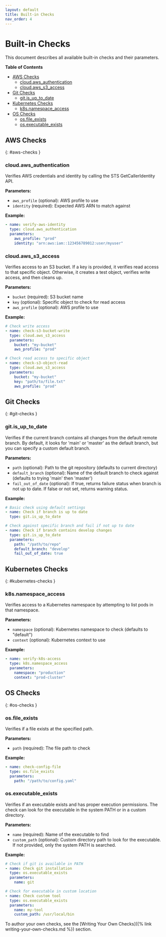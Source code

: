 ```yaml
---
layout: default
title: Built-in Checks
nav_order: 4
---
```


# Built-in Checks

This document describes all available built-in checks and their parameters.

**Table of Contents**

- [AWS Checks](#aws-checks)
  - [cloud.aws_authentication](#cloudaws_authentication)
  - [cloud.aws_s3_access](#cloudaws_s3_access)
- [Git Checks](#git-checks)
  - [git.is_up_to_date](#gitis_up_to_date)
- [Kubernetes Checks](#kubernetes-checks)
  - [k8s.namespace_access](#k8snamespace_access)
- [OS Checks](#os-checks)
  - [os.file_exists](#osfile_exists)
  - [os.executable_exists](#osexecutable_exists)

## AWS Checks

{: #aws-checks }

### cloud.aws_authentication

Verifies AWS credentials and identity by calling the STS GetCallerIdentity API.

**Parameters:**

- `aws_profile` (optional): AWS profile to use
- `identity` (required): Expected AWS ARN to match against

**Example:**

```yaml
- name: verify-aws-identity
  type: cloud.aws_authentication
  parameters:
    aws_profile: "prod"
    identity: "arn:aws:iam::123456789012:user/myuser"
```

### cloud.aws_s3_access

Verifies access to an S3 bucket. If a key is provided, it verifies read access to that specific object. Otherwise, it creates a test object, verifies write access, and then cleans up.

**Parameters:**

- `bucket` (required): S3 bucket name
- `key` (optional): Specific object to check for read access
- `aws_profile` (optional): AWS profile to use

**Example:**

```yaml
# Check write access
- name: check-s3-bucket-write
  type: cloud.aws_s3_access
  parameters:
    bucket: "my-bucket"
    aws_profile: "prod"

# Check read access to specific object
- name: check-s3-object-read
  type: cloud.aws_s3_access
  parameters:
    bucket: "my-bucket"
    key: "path/to/file.txt"
    aws_profile: "prod"
```

## Git Checks

{: #git-checks }

### git.is_up_to_date

Verifies if the current branch contains all changes from the default remote branch. By default, it looks for 'main' or 'master' as the default branch, but you can specify a custom default branch.

**Parameters:**

- `path` (optional): Path to the git repository (defaults to current directory)
- `default_branch` (optional): Name of the default branch to check against (defaults to trying 'main' then 'master')
- `fail_out_of_date` (optional): If true, returns failure status when branch is not up to date. If false or not set, returns warning status.

**Example:**

```yaml
# Basic check using default settings
- name: Check if branch is up to date
  type: git.is_up_to_date

# Check against specific branch and fail if not up to date
- name: Check if branch contains develop changes
  type: git.is_up_to_date
  parameters:
    path: "/path/to/repo"
    default_branch: "develop"
    fail_out_of_date: true
```

## Kubernetes Checks

{: #kubernetes-checks }

### k8s.namespace_access

Verifies access to a Kubernetes namespace by attempting to list pods in that namespace.

**Parameters:**

- `namespace` (optional): Kubernetes namespace to check (defaults to "default")
- `context` (optional): Kubernetes context to use

**Example:**

```yaml
- name: verify-k8s-access
  type: k8s.namespace_access
  parameters:
    namespace: "production"
    context: "prod-cluster"
```

## OS Checks

{: #os-checks }

### os.file_exists

Verifies if a file exists at the specified path.

**Parameters:**

- `path` (required): The file path to check

**Example:**

```yaml
- name: check-config-file
  type: os.file_exists
  parameters:
    path: "/path/to/config.yaml"
```

### os.executable_exists

Verifies if an executable exists and has proper execution permissions. The check can look for the executable in the system PATH or in a custom directory.

**Parameters:**

- `name` (required): Name of the executable to find
- `custom_path` (optional): Custom directory path to look for the executable. If not provided, only the system PATH is searched.

**Example:**

```yaml
# Check if git is available in PATH
- name: Check git installation
  type: os.executable_exists
  parameters:
    name: git

# Check for executable in custom location
- name: Check custom tool
  type: os.executable_exists
  parameters:
    name: my-tool
    custom_path: /usr/local/bin
```

To author your own checks, see the [Writing Your Own Checks]({% link writing-your-own-checks.md %}) section.
